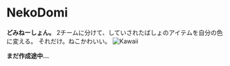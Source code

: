 # NekoDomi
**どみねーしょん。**
2チームに分けて、していされたばしょのアイテムを自分の色に変える。
それだけ。ねこかわいい。
![Kawaii](https://cdn.discordapp.com/attachments/872234990761558036/873084797453475860/5f1ee1dd2cb01c0811c8fd73c5f58619fea38aa0.jpg)

**まだ作成途中...**
